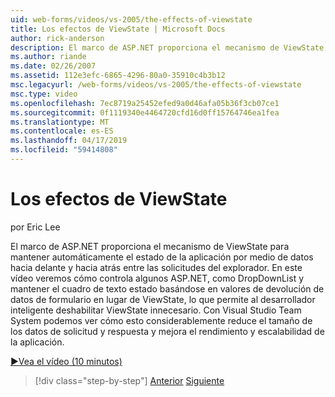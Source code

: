 ```yaml
---
uid: web-forms/videos/vs-2005/the-effects-of-viewstate
title: Los efectos de ViewState | Microsoft Docs
author: rick-anderson
description: El marco de ASP.NET proporciona el mecanismo de ViewState para mantener automáticamente el estado de la aplicación por medio de datos hacia delante y hacia atrás entre los requisitos de explorador...
ms.author: riande
ms.date: 02/26/2007
ms.assetid: 112e3efc-6865-4296-80a0-35910c4b3b12
msc.legacyurl: /web-forms/videos/vs-2005/the-effects-of-viewstate
msc.type: video
ms.openlocfilehash: 7ec8719a25452efed9a0d46afa05b36f3cb07ce1
ms.sourcegitcommit: 0f1119340e4464720cfd16d0ff15764746ea1fea
ms.translationtype: MT
ms.contentlocale: es-ES
ms.lasthandoff: 04/17/2019
ms.locfileid: "59414808"
---
```

# <a name="the-effects-of-viewstate"></a>Los efectos de ViewState

por Eric Lee

El marco de ASP.NET proporciona el mecanismo de ViewState para mantener automáticamente el estado de la aplicación por medio de datos hacia delante y hacia atrás entre las solicitudes del explorador. En este vídeo veremos cómo controla algunos ASP.NET, como DropDownList y mantener el cuadro de texto estado basándose en valores de devolución de datos de formulario en lugar de ViewState, lo que permite al desarrollador inteligente deshabilitar ViewState innecesario. Con Visual Studio Team System podemos ver cómo esto considerablemente reduce el tamaño de los datos de solicitud y respuesta y mejora el rendimiento y escalabilidad de la aplicación.

[&#9654;Vea el vídeo (10 minutos)](https://channel9.msdn.com/Blogs/ASP-NET-Site-Videos/the-effects-of-viewstate)

> [!div class="step-by-step"]
> [Anterior](using-the-load-test-agent.md)
> [Siguiente](how-do-i-integrate-defect-tracking-with-testing.md)
